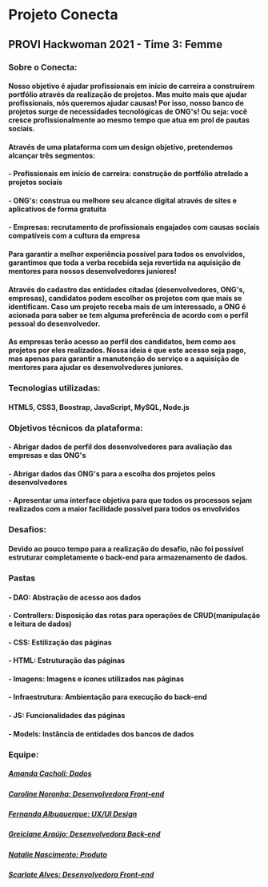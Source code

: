 # Projeto Conecta 
## PROVI Hackwoman 2021 - Time 3: Femme 

### Sobre o Conecta: 
####    Nosso objetivo é ajudar profissionais em início de carreira a construírem portfólio através da realização de projetos. Mas muito mais que ajudar profissionais, nós queremos ajudar causas! Por isso, nosso banco de projetos surge de necessidades tecnológicas de ONG's! Ou seja: você cresce profissionalmente ao mesmo tempo que atua em prol de pautas sociais.
####    Através de uma plataforma com um design objetivo, pretendemos alcançar três segmentos:
####  - Profissionais em início de carreira: construção de portfólio atrelado a projetos sociais
####  - ONG's: construa ou melhore seu alcance digital através de sites e aplicativos de forma gratuita
####  - Empresas: recrutamento de profissionais engajados com causas sociais compatíveis com a cultura da empresa
####    Para garantir a melhor experiência possível para todos os envolvidos, garantimos que toda a verba recebida seja revertida na aquisição de mentores para nossos desenvolvedores juniores!
#### Através do cadastro das entidades citadas (desenvolvedores, ONG's, empresas), candidatos podem escolher os projetos com que mais se identificam. Caso um projeto receba mais de um interessado, a ONG é acionada para saber se tem alguma preferência de acordo com o perfil pessoal do desenvolvedor.
####  As empresas terão acesso ao perfil dos candidatos, bem como aos projetos por eles realizados. Nossa ideia é que este acesso seja pago, mas apenas para garantir a manutenção do serviço e a aquisição de mentores para ajudar os desenvolvedores juniores.

### Tecnologias utilizadas: 
#### HTML5, CSS3, Boostrap, JavaScript, MySQL, Node.js

### Objetivos técnicos da plataforma:
#### - Abrigar dados de perfil dos desenvolvedores para avaliação das empresas e das ONG's
#### - Abrigar dados das ONG's para a escolha dos projetos pelos desenvolvedores
#### - Apresentar uma interface objetiva para que todos os processos sejam realizados com a maior facilidade possível para todos os envolvidos

### Desafios: 
#### Devido ao pouco tempo para a realização do desafio, não foi possível estruturar completamente o back-end para armazenamento de dados.

### Pastas

#### - DAO: Abstração de acesso aos dados
#### - Controllers: Disposição das rotas para operações de CRUD(manipulação e leitura de dados)
#### - CSS: Estilização das páginas
#### - HTML: Estruturação das páginas
#### - Imagens: Imagens e ícones utilizados nas páginas
#### - Infraestrutura: Ambientação para execução do back-end
#### - JS: Funcionalidades das páginas
#### - Models: Instância de entidades dos bancos de dados

### Equipe:
##### [Amanda Cacholi: Dados](https://www.linkedin.com/in/amandacacholi/) 

##### [Caroline Noronha: Desenvolvedora Front-end](https://www.linkedin.com/in/caroline-noronha-teixeira/) 

##### [Fernanda Albuquerque: UX/UI Design](https://www.linkedin.com/in/fernanda-albuquerque-789154112/) 

##### [Greiciane Araújo: Desenvolvedora Back-end](https://www.linkedin.com/in/greiciane-araujo-3313431b9/) 

##### [Natalie Nascimento: Produto](https://www.linkedin.com/in/nlie1/) 

##### [Scarlate Alves: Desenvolvedora Front-end](https://www.linkedin.com/in/scarlate-alves-518ab5127/) 
